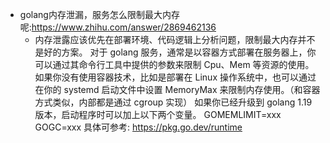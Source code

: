 + golang内存泄漏，服务怎么限制最大内存呢:<https://www.zhihu.com/answer/2869462136>
    - 内存泄露应该优先在部署环境、代码逻辑上分析问题，限制最大内存并不是好的方案。
对于 golang 服务，通常是以容器方式部署在服务器上，你可以通过其命令行工具中提供的参数来限制 Cpu、Mem 等资源的使用。
如果你没有使用容器技术，比如是部署在 Linux 操作系统中，也可以通过在你的 systemd 启动文件中设置 MemoryMax 来限制内存使用。（和容器方式类似，内部都是通过 cgroup 实现）
如果你已经升级到 golang 1.19 版本，启动程序时可以加上以下两个变量。
GOMEMLIMIT=xxx GOGC=xxx
具体可参考: https://pkg.go.dev/runtime

